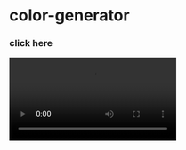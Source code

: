 # color-generator
<h3><a>click here</a></h3>

<video src=C:\Users\SCP\Downloads\screen-recording-2025-03-26-082539_JSwdQ7BN.mp4>

